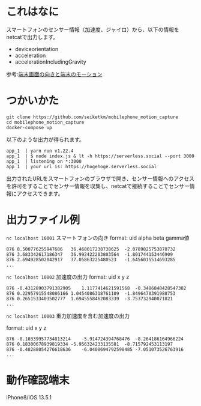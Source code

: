 # これはなに
スマートフォンのセンサー情報（加速度、ジャイロ）から、以下の情報を netcatで出力します。

- deviceorientation
- acceleration
- accelerationIncludingGravity

参考:[端末画面の向きと端末のモーション](https://developers.google.com/web/fundamentals/native-hardware/device-orientation?hl=ja)

# つかいかた

```
git clone https://github.com/seiketkm/mobilephone_motion_capture
cd mobilephone_motion_capture
docker-compose up
```
以下のような出力が得られます。

```
app_1  | yarn run v1.22.4
app_1  | $ node index.js & lt -h https://serverless.social --port 3000
app_1  | listening on *:3000
app_1  | your url is: https://hogehoge.serverless.social
```

出力されたURLをスマートフォンのブラウザで開き、センサー情報へのアクセスを許可をすることでセンサー情報を収集し、netcatで接続することでセンサー情報にアクセスできます。

# 出力ファイル例

`nc localhost 10001` スマートフォンの向き
format: uid alpha beta gamma値
```
876	8.500776255947686	36.468017238738625	-2.0789825753878732
876	3.683342617186347	36.992422203803564	-1.801744153446909
876	2.694928502042917	37.05863225480523	-1.6456015514693285
...
```

`nc localhost 10002` 加速度の出力
format: uid x y z
``` 
876	-0.43128903791382905	1.1177414621591568	-0.3486848428547382
876	0.22957915548086166	1.0454086318761109	-1.8496470391988753
876	0.2651533403502777	1.6945558462083339	-3.753732940071821
...
```


`nc localhost 10003`  重力加速度を含む加速度の出力

format: uid x y z
```
876	-0.10339957734813214	-5.914724394768476	-8.264186164966224
876	0.18300678939819334	-5.956324233135581	-8.715792453113197
876	-0.48288054276618636	-6.0408694792598485	-7.051073526763916
...
```

# 動作確認端末
iPhone8/iOS 13.5.1 